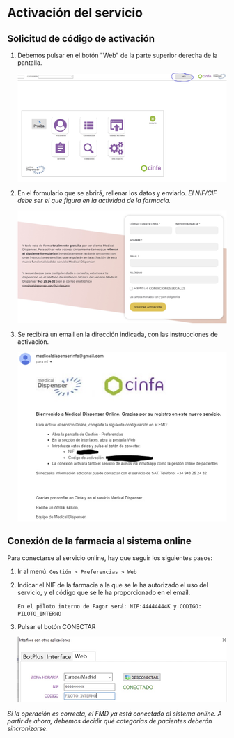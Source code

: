 # Activación del servicio

## Solicitud de código de activación

1. Debemos pulsar en el botón "Web" de la parte superior derecha de la pantalla.

	![Botón 'Web'](./images/1_activacion_boton_web.jpg)

1. En el formulario que se abrirá, rellenar los datos y enviarlo.
	*El NIF/CIF debe ser el que figura en la actividad de la farmacia.*

	![Formulario de activación de clientes de CINFA](./images/1_activacion_form_cinfa.jpg)

1. Se recibirá un email en la dirección indicada, con las instrucciones de activación.

	![Email de instrucciones de activación](./images/1_activacion_mail_activacion.jpg)

## Conexión de la farmacia al sistema online

Para conectarse al servicio online, hay que seguir los siguientes pasos:

1. Ir al menú: `Gestión > Preferencias > Web`

1. Indicar el NIF de la farmacia a la que se le ha autorizado el uso del servicio, y el código que se le ha proporcionado en el email.

	```En el piloto interno de Fagor será: NIF:44444444K y CODIGO: PILOTO_INTERNO```

1. Pulsar el botón CONECTAR

	![Conexión del FMD](./images/1_activacion_conexion_fmd.jpg)

_Si la operación es correcta, el FMD ya está conectado al sistema online. A partir de ahora, debemos decidir qué categorías de pacientes deberán sincronizarse_.
